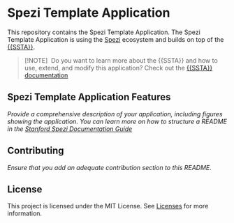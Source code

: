 <!--

This source file is part of the Stanford Spezi Template Application open-source project

SPDX-FileCopyrightText: 2023 Stanford University

SPDX-License-Identifier: MIT

-->

# Spezi Template Application

This repository contains the Spezi Template Application.
The Spezi Template Application is using the [Spezi](https://github.com/StanfordSpezi/Spezi) ecosystem and builds on top of the [{{SSTA}}](https://github.com/StanfordSpezi/TA).

> [!NOTE] 
> Do you want to learn more about the {{SSTA}} and how to use, extend, and modify this application? Check out the [{{SSTA}} documentation](https://stanfordspezi.github.io/Spezi{{TA}})


## Spezi Template Application Features

*Provide a comprehensive description of your application, including figures showing the application. You can learn more on how to structure a README in the [Stanford Spezi Documentation Guide](https://swiftpackageindex.com/stanfordspezi/spezi/documentation/spezi/documentation-guide)*


## Contributing

*Ensure that you add an adequate contribution section to this README.*


## License

This project is licensed under the MIT License. See [Licenses](LICENSES) for more information.
